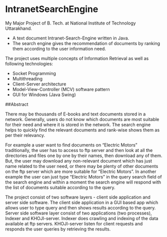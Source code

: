 IntranetSearchEngine
============================

My Major Project of B. Tech. at National Institute of Technology Uttarakhand.

* A text document Intranet-Search-Engine written in Java.
* The search engine gives the recommendation of documents by ranking them according to the user information need.

The project uses multiple concepts of Information Retrieval as well as following technologies:

* Socket Programming
* Multithreading
* Client-Server architecture
* Model-View-Controller (MCV) software pattern
* GUI for Windows (Java Swing) <br>

##Abstract

There may be thousands of E-books and text documents stored in a network. Generally, users do not know which documents are most suitable for their need and where it is stored in the network. The search engine helps to quickly find the relevant documents and rank-wise shows them as per their relevancy.

For example a user want to find documents on “Electric Motors” traditionally, the user has to access to ftp server and then look at all the directories and files one by one by their names, then download any of them. But, the user may download any non-relevant document which has just name related to the user need, or there may be plenty of other documents on the ftp server which are more suitable for “Electric Motors”. In another example the user can just type “Electric Motors” in the query search field of the search engine and within a moment the search engine will respond with the list of documents suitable according to the query.

The project consist of two software layers - client side application and server side software. The client side application in a GUI based app which allows user to type query and then shows results according to the query. Server side software layer consist of two applications (two processes), Indexer and KHOJI-server. Indexer does crawling and indexing of the data available at ftp servers. KHOJI-server listen for client requests and responds the user queries by retrieving the results.
